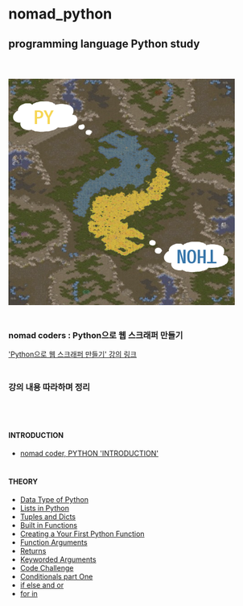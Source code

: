 # nomad_python
## programming language Python study
　  
　  
![enrollment_course](https://github.com/nimkoes/nomad_python/blob/main/assets/python_custom_logo.png?raw=true "enrollment_course")
　  
　  
  ### nomad coders : Python으로 웹 스크래퍼 만들기  
['Python으로 웹 스크래퍼 만들기' 강의 링크][link_course]
　  
　  
  ### **강의 내용 따라하며 정리**
　  
　  
#### INTRODUCTION
 - [nomad coder, PYTHON 'INTRODUCTION'][link_blog_001]  
　  
#### THEORY
 - [Data Type of Python][link_blog_002]
 - [Lists in Python][link_blog_003]
 - [Tuples and Dicts][link_blog_004]
 - [Built in Functions][link_blog_005]
 - [Creating a Your First Python Function][link_blog_006]
 - [Function Arguments][link_blog_007]
 - [Returns][link_blog_008]
 - [Keyworded Arguments][link_blog_009]
 - [Code Challenge][link_blog_010]
 - [Conditionals part One][link_blog_011]
 - [if else and or][link_blog_012]
 - [for in][link_blog_013]



[link_course]:https://nomadcoders.co/python-for-beginners/lobby

[link_blog_001]:https://xxxelppa.tistory.com/306

[link_blog_002]:https://xxxelppa.tistory.com/307
[link_blog_003]:https://xxxelppa.tistory.com/308
[link_blog_004]:https://xxxelppa.tistory.com/309
[link_blog_005]:https://xxxelppa.tistory.com/310
[link_blog_006]:https://xxxelppa.tistory.com/311
[link_blog_007]:https://xxxelppa.tistory.com/312
[link_blog_008]:https://xxxelppa.tistory.com/313
[link_blog_009]:https://xxxelppa.tistory.com/314
[link_blog_010]:https://xxxelppa.tistory.com/315
[link_blog_011]:https://xxxelppa.tistory.com/316
[link_blog_012]:https://xxxelppa.tistory.com/317
[link_blog_013]:https://xxxelppa.tistory.com/318

